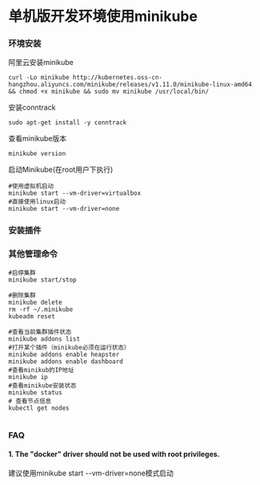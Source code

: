 <!--
 * @Author: hammercui
 * @Date: 2020-07-07 17:14:50
 * @LastEditors: hammercui
 * @LastEditTime: 2020-07-07 20:53:42
 * @FilePath: /wel-istio/单机版minikube.md
 * @Description: 描述
--> 
# 单机版开发环境使用minikube

### 环境安装
阿里云安装minikube

```
curl -Lo minikube http://kubernetes.oss-cn-hangzhou.aliyuncs.com/minikube/releases/v1.11.0/minikube-linux-amd64 && chmod +x minikube && sudo mv minikube /usr/local/bin/
```
安装conntrack

```
sudo apt-get install -y conntrack
```

查看minikube版本 

`minikube version`

启动Minikube(在root用户下执行)

```
#使用虚拟机启动
minikube start --vm-driver=virtualbox
#直接使用linux启动
minikube start --vm-driver=none
```

### 安装插件

### 其他管理命令

```
#启停集群
minikube start/stop 
 
#删除集群
minikube delete
rm -rf ~/.minikube
kubeadm reset
 
#查看当前集群插件状态
minikube addons list
#打开某个插件（minikube必须在运行状态）
minikube addons enable heapster
minikube addons enable dashboard
#查看minikub的IP地址
minikube ip
#查看minikube安装状态
minikube status
# 查看节点信息
kubectl get nodes 


```

### FAQ

#### 1.  The "docker" driver should not be used with root privileges.

建议使用minikube start --vm-driver=none模式启动


